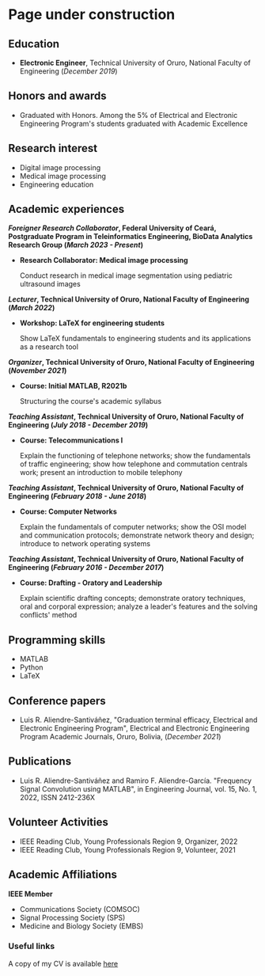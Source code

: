# Page under construction

## Education 
- **Electronic Engineer**, Technical University of Oruro, National Faculty of Engineering (_December 2019_)

## Honors and awards
- Graduated with Honors. Among the 5% of Electrical and Electronic Engineering Program's students graduated with Academic Excellence

## Research interest
- Digital image processing
- Medical image processing
- Engineering education

## Academic experiences
**_Foreigner Research Collaborator_, Federal University of Ceará, Postgraduate Program in Teleinformatics Engineering, BioData Analytics Research Group (_March 2023 - Present_)**
- **Research Collaborator: Medical image processing**

  Conduct research in medical image segmentation using pediatric ultrasound images

**_Lecturer_, Technical University of Oruro, National Faculty of Engineering (_March 2022_)**
- **Workshop: LaTeX for engineering students**

  Show LaTeX fundamentals to engineering students and its applications as a research tool

**_Organizer_, Technical University of Oruro, National Faculty of Engineering (_November 2021_)**
- **Course: Initial MATLAB, R2021b**

  Structuring the course's academic syllabus

**_Teaching Assistant_, Technical University of Oruro, National Faculty of Engineering (_July 2018 - December 2019_)**
- **Course: Telecommunications I**

  Explain the functioning of telephone networks; show the fundamentals of traffic engineering; show how telephone and commutation centrals work;     present an introduction to mobile telephony

**_Teaching Assistant_, Technical University of Oruro, National Faculty of Engineering (_February 2018 - June 2018_)**
- **Course: Computer Networks**

  Explain the fundamentals of computer networks; show the OSI model and communication protocols; demonstrate network theory and design; introduce to   network operating systems

**_Teaching Assistant_, Technical University of Oruro, National Faculty of Engineering (_February 2016 - December 2017_)**
- **Course: Drafting - Oratory and Leadership**

  Explain scientific drafting concepts; demonstrate oratory techniques, oral and corporal expression; analyze a leader's features and the solving conflicts' method

## Programming skills 
- MATLAB
- Python
- LaTeX

## Conference papers
- Luis R. Aliendre-Santiváñez, "Graduation terminal efficacy, Electrical and Electronic Engineering Program", Electrical and Electronic Engineering Program Academic Journals, Oruro, Bolivia, (_December 2021_)

## Publications
- Luis R. Aliendre-Santiváñez and Ramiro F. Aliendre-García. "Frequency Signal Convolution using MATLAB", in Engineering Journal, vol. 15, No. 1, 2022, ISSN 2412-236X

## Volunteer Activities
- IEEE Reading Club, Young Professionals Region 9, Organizer, 2022
- IEEE Reading Club, Young Professionals Region 9, Volunteer, 2021

## Academic Affiliations
  **IEEE Member**
  - Communications Society (COMSOC)
  - Signal Processing Society (SPS)
  - Medicine and Biology Society (EMBS)

### Useful links
A copy of my CV is available [here](https://github.com/luis-aliendre/portfolio/blob/main/files/CV/LuisAliendreCV.pdf)
